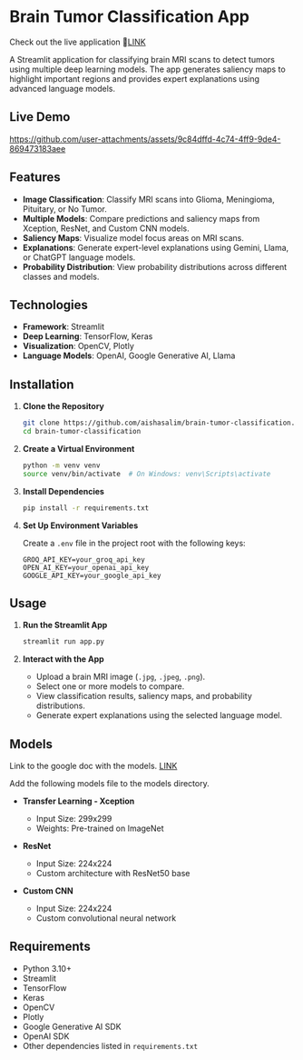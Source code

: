 # Brain Tumor Classification App

Check out the live application 🔗<a href="https://brain-tumor-classification-atkjyturudaene3bsmurrr.streamlit.app/" target="_blank">LINK</a>

A Streamlit application for classifying brain MRI scans to detect tumors using multiple deep learning models. The app generates saliency maps to highlight important regions and provides expert explanations using advanced language models.

## Live Demo

https://github.com/user-attachments/assets/9c84dffd-4c74-4ff9-9de4-869473183aee

## Features

- **Image Classification**: Classify MRI scans into Glioma, Meningioma, Pituitary, or No Tumor.
- **Multiple Models**: Compare predictions and saliency maps from Xception, ResNet, and Custom CNN models.
- **Saliency Maps**: Visualize model focus areas on MRI scans.
- **Explanations**: Generate expert-level explanations using Gemini, Llama, or ChatGPT language models.
- **Probability Distribution**: View probability distributions across different classes and models.

## Technologies

- **Framework**: Streamlit
- **Deep Learning**: TensorFlow, Keras
- **Visualization**: OpenCV, Plotly
- **Language Models**: OpenAI, Google Generative AI, Llama

## Installation

1. **Clone the Repository**

   ```bash
   git clone https://github.com/aishasalim/brain-tumor-classification.git
   cd brain-tumor-classification
   ```

2. **Create a Virtual Environment**

   ```bash
   python -m venv venv
   source venv/bin/activate  # On Windows: venv\Scripts\activate
   ```

3. **Install Dependencies**

   ```bash
   pip install -r requirements.txt
   ```

4. **Set Up Environment Variables**

   Create a `.env` file in the project root with the following keys:

   ```
   GROQ_API_KEY=your_groq_api_key
   OPEN_AI_KEY=your_openai_api_key
   GOOGLE_API_KEY=your_google_api_key
   ```

## Usage

1. **Run the Streamlit App**

   ```bash
   streamlit run app.py
   ```

2. **Interact with the App**
   - Upload a brain MRI image (`.jpg`, `.jpeg`, `.png`).
   - Select one or more models to compare.
   - View classification results, saliency maps, and probability distributions.
   - Generate expert explanations using the selected language model.

## Models

Link to the google doc with the models. <a href="https://drive.google.com/drive/folders/1biAnkbKi41rgnP_-ddcK3WNsoVr7gNJg?usp=sharing">LINK</a>

Add the following models file to the models directory.

- **Transfer Learning - Xception**

  - Input Size: 299x299
  - Weights: Pre-trained on ImageNet

- **ResNet**

  - Input Size: 224x224
  - Custom architecture with ResNet50 base

- **Custom CNN**
  - Input Size: 224x224
  - Custom convolutional neural network

## Requirements

- Python 3.10+
- Streamlit
- TensorFlow
- Keras
- OpenCV
- Plotly
- Google Generative AI SDK
- OpenAI SDK
- Other dependencies listed in `requirements.txt`
